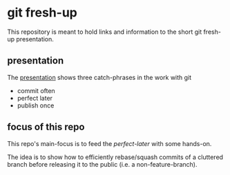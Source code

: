 # git fresh-up
This repository is meant to hold links and information to the short git fresh-up presentation.

## presentation
The [presentation] shows three catch-phrases in the work with git

- commit often
- perfect later
- publish once

## focus of this repo
This repo's main-focus is to feed the *perfect-later* with some hands-on.

The idea is to show how to efficiently rebase/squash commits of a cluttered branch before releasing it to the public (i.e. a non-feature-branch).

[presentation]: searchmetrics.github.io/git-fresh-up